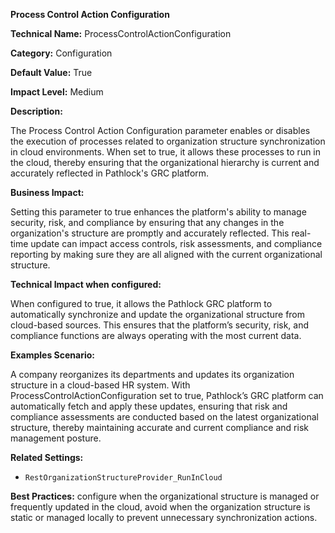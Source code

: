 **Process Control Action Configuration**

**Technical Name:** ProcessControlActionConfiguration

**Category:** Configuration

**Default Value:** True

**Impact Level:** Medium

**Description:**

The Process Control Action Configuration parameter enables or disables the execution of processes related to organization structure synchronization in cloud environments. When set to true, it allows these processes to run in the cloud, thereby ensuring that the organizational hierarchy is current and accurately reflected in Pathlock's GRC platform.

**Business Impact:**

Setting this parameter to true enhances the platform's ability to manage security, risk, and compliance by ensuring that any changes in the organization's structure are promptly and accurately reflected. This real-time update can impact access controls, risk assessments, and compliance reporting by making sure they are all aligned with the current organizational structure. 

**Technical Impact when configured:**

When configured to true, it allows the Pathlock GRC platform to automatically synchronize and update the organizational structure from cloud-based sources. This ensures that the platform’s security, risk, and compliance functions are always operating with the most current data.

**Examples Scenario:**

A company reorganizes its departments and updates its organization structure in a cloud-based HR system. With ProcessControlActionConfiguration set to true, Pathlock’s GRC platform can automatically fetch and apply these updates, ensuring that risk and compliance assessments are conducted based on the latest organizational structure, thereby maintaining accurate and current compliance and risk management posture.

**Related Settings:**

- `RestOrganizationStructureProvider_RunInCloud`

**Best Practices:** configure when the organizational structure is managed or frequently updated in the cloud, avoid when the organization structure is static or managed locally to prevent unnecessary synchronization actions.